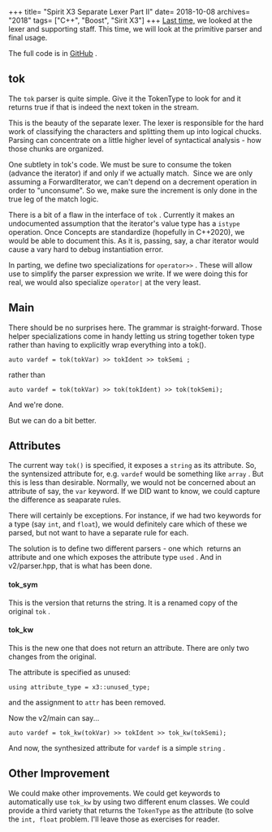 +++
title= "Spirit X3 Separate Lexer Part II"
date= 2018-10-08
archives= "2018"
tags= ["C++", "Boost", "Sirit X3"]
+++
[Last time,](https://codevamping.wordpress.com/2018/09/29/spirit-x3-separate-lexer-part-i/) we looked at the lexer and supporting staff. This time, we will look at the primitive parser and final usage.

The full code is in [GitHub](https://github.com/mhhollomon/lexer) .

## tok

The `tok` parser is quite simple. Give it the TokenType to look for and it returns true if that is indeed the next token in the stream.

This is the beauty of the separate lexer. The lexer is responsible for the hard work of classifying the characters and splitting them up into logical chucks. Parsing can concentrate on a little higher level of syntactical analysis - how those chunks are organized.

One subtlety in tok's code. We must be sure to consume the token (advance the iterator) if and only if we actually match.  Since we are only assuming a ForwardIterator, we can't depend on a decrement operation in order to "unconsume". So we, make sure the increment is only done in the true leg of the match logic.

There is a bit of a flaw in the interface of `tok` . Currently it makes an undocumented assumption that the iterator's value type has a `istype` operation. Once Concepts are standardize (hopefully in C++2020), we would be able to document this. As it is, passing, say, a char iterator would cause a vary hard to debug instantiation error.

In parting, we define two specializations for `operator>>` . These will allow use to simplify the parser expression we write. If we were doing this for real, we would also specialize `operator|` at the very least.

## Main

There should be no surprises here. The grammar is straight-forward. Those helper specializations come in handy letting us string together token type rather than having to explicitly wrap everything into a tok().

```
auto vardef = tok(tokVar) >> tokIdent >> tokSemi ;
```

rather than

```
auto vardef = tok(tokVar) >> tok(tokIdent) >> tok(tokSemi);
```

And we're done.

But we can do a bit better.

## Attributes

The current way `tok()` is specified, it exposes a `string` as its attribute. So, the syntensized attribute for, e.g. `vardef` would be something like `array` . But this is less than desirable. Normally, we would not be concerned about an attribute of say, the `var` keyword. If we DID want to know, we could capture the difference as seaparate rules.

There will certainly be exceptions. For instance, if we had two keywords for a type (say `int`, and `float`), we would definitely care which of these we parsed, but not want to have a separate rule for each.

The solution is to define two different parsers - one which  returns an attribute and one which exposes the attribute type `used` . And in v2/parser.hpp, that is what has been done.

#### tok_sym

This is the version that returns the string. It is a renamed copy of the original `tok` .

#### tok_kw

This is the new one that does not return an attribute. There are only two changes from the original.

The attribute is specified as unused:

```
using attribute_type = x3::unused_type;
```

and the assignment to `attr` has been removed.

Now the v2/main can say...

```
auto vardef = tok_kw(tokVar) >> tokIdent >> tok_kw(tokSemi);
```

And now, the synthesized attribute for `vardef` is a simple `string` .

## Other Improvement

We could make other improvements.
We could get keywords to automatically use `tok_kw` by using two different enum classes.
We could provide a third variety that returns the `TokenType` as the attribute (to solve the `int, float` problem.
I'll leave those as exercises for reader.
